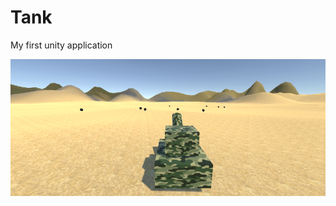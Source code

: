 # Tank
My first unity application

![gamePreview](https://github.com/litalporat/Tank/blob/main/Assets/gamePreview.png)
